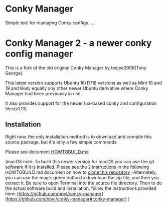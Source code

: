 
Conky Manager
=======================

Simple tool for managing Conky configs.
...

# Conky Manager 2 - a newer conky config manager

This is a fork of the old original Conky Manager by teejee2008(Tony George).

This latest version supports Ubuntu 16/17/18 versions as well as Mint 18 and 19 and likely equally any other newer Ubuntu derivative where Conky Manager had been previously in use.

It also provides support for the newer lua-based conky and configuration files(v1.10)


## Installation
Right now, the only installation method is to download and compile this source package, but it's only a few simple commands.

Please see document [HOWTOBUILD.md](./HOWTOBUILD.md)

(macOS note: To build this newer version for macOS you can use the git software if it is installed. Please see the 2 instructions in the following HOWTOBUILD.md document on how to [clone this repository](./HOWTOBUILD.md#clone-this-repository) -Alternately, you can use the magic green button to download the zip file, and then you extract it. Be sure to open Terminal into the source file directory. Then to do the actual software build and installation, follow the instructions provided here: [https://github.com/npyl/conky-manager](https://github.com/npyl/conky-manager#conky-manager) )

